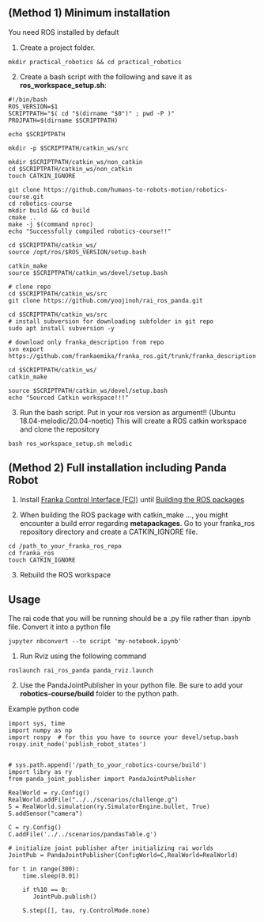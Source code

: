 ## (Method 1) Minimum installation
You need ROS installed by default
1. Create a project folder.
```
mkdir practical_robotics && cd practical_robotics
```
2. Create a bash script with the following and save it as **ros_workspace_setup.sh**:
```
#!/bin/bash
ROS_VERSION=$1
SCRIPTPATH="$( cd "$(dirname "$0")" ; pwd -P )"
PROJPATH=$(dirname $SCRIPTPATH)

echo $SCRIPTPATH

mkdir -p $SCRIPTPATH/catkin_ws/src

mkdir $SCRIPTPATH/catkin_ws/non_catkin
cd $SCRIPTPATH/catkin_ws/non_catkin
touch CATKIN_IGNORE

git clone https://github.com/humans-to-robots-motion/robotics-course.git
cd robotics-course
mkdir build && cd build
cmake ..
make -j $(command nproc)
echo "Successfully compiled robotics-course!!"

cd $SCRIPTPATH/catkin_ws/
source /opt/ros/$ROS_VERSION/setup.bash

catkin_make
source $SCRIPTPATH/catkin_ws/devel/setup.bash

# clone repo
cd $SCRIPTPATH/catkin_ws/src
git clone https://github.com/yoojinoh/rai_ros_panda.git

cd $SCRIPTPATH/catkin_ws/src
# install subversion for downloading subfolder in git repo
sudo apt install subversion -y

# download only franka_description from repo
svn export https://github.com/frankaemika/franka_ros.git/trunk/franka_description

cd $SCRIPTPATH/catkin_ws/
catkin_make

source $SCRIPTPATH/catkin_ws/devel/setup.bash
echo "Sourced Catkin workspace!!!"

```
3. Run the bash script. Put in your ros version as argument!! (Ubuntu 18.04-melodic/20.04-noetic) This will create a ROS catkin workspace and clone the repository 
```
bash ros_workspace_setup.sh melodic
```


## (Method 2) Full installation including Panda Robot

1. Install [Franka Control Interface (FCI)](https://frankaemika.github.io/docs/installation_linux.html#installation-on-linux) until [Building the ROS packages](https://frankaemika.github.io/docs/installation_linux.html#building-the-ros-packages)

2. When building the ROS package with catkin_make ..., you might encounter a build error regarding **metapackages**. Go to your franka_ros repository directory and create a CATKIN_IGNORE file.
```
cd /path_to_your_franka_ros_repo
cd franka_ros
touch CATKIN_IGNORE
```
3. Rebuild the ROS workspace

## Usage
The rai code that you will be running should be a .py file rather than .ipynb file. Convert it into a python file
```
jupyter nbconvert --to script 'my-notebook.ipynb'
```
1. Run Rviz using the following command
```
roslaunch rai_ros_panda panda_rviz.launch
```
2. Use the PandaJointPublisher in your python file. Be sure to add your **robotics-course/build** folder to the python path.

Example python code
```
import sys, time
import numpy as np
import rospy  # for this you have to source your devel/setup.bash
rospy.init_node('publish_robot_states')


# sys.path.append('/path_to_your_robotics-course/build')
import libry as ry
from panda_joint_publisher import PandaJointPublisher

RealWorld = ry.Config()
RealWorld.addFile("../../scenarios/challenge.g")
S = RealWorld.simulation(ry.SimulatorEngine.bullet, True)
S.addSensor("camera")

C = ry.Config()
C.addFile('../../scenarios/pandasTable.g')

# initialize joint publisher after initializing rai worlds
JointPub = PandaJointPublisher(ConfigWorld=C,RealWorld=RealWorld)

for t in range(300):
    time.sleep(0.01)

    if t%10 == 0:
       JointPub.publish()
        
    S.step([], tau, ry.ControlMode.none)

```
